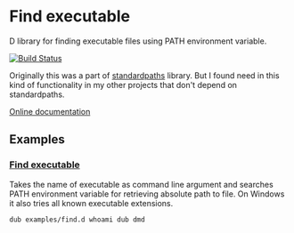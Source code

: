 # Find executable

D library for finding executable files using PATH environment variable.

[![Build Status](https://github.com/FreeSlave/findexecutable/actions/workflows/ci.yml/badge.svg?branch=master)](https://github.com/FreeSlave/findexecutable/actions/workflows/ci.yml)

Originally this was a part of [standardpaths](https://github.com/FreeSlave/standardpaths) library. But I found need in this kind of functionality in my other projects that don't depend on standardpaths.

[Online documentation](https://freeslave.github.io/findexecutable/findexecutable.html)

## Examples

### [Find executable](examples/find.d)

Takes the name of executable as command line argument and searches PATH environment variable for retrieving absolute path to file. On Windows it also tries all known executable extensions.

    dub examples/find.d whoami dub dmd
